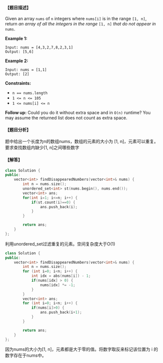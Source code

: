#### 【题目描述】

Given an array `nums` of `n` integers where `nums[i]` is in the range `[1, n]`, return *an array of all the integers in the range* `[1, n]` *that do not appear in* `nums`.

 

**Example 1:**

```
Input: nums = [4,3,2,7,8,2,3,1]
Output: [5,6]
```

**Example 2:**

```
Input: nums = [1,1]
Output: [2]
```

 

**Constraints:**

- `n == nums.length`
- `1 <= n <= 105`
- `1 <= nums[i] <= n`

 

**Follow up:** Could you do it without extra space and in `O(n)` runtime? You may assume the returned list does not count as extra space.

#### 【题目分析】

题中给出一个长度为n的数组nums，数组的元素的大小为 [1, n]，元素可以重复。要求查找数组内缺少[1, n]之间哪些数字

#### 【解答】

```cpp
class Solution {
public:
    vector<int> findDisappearedNumbers(vector<int>& nums) {
        int n = nums.size();
        unordered_set<int> st(nums.begin(), nums.end());
        vector<int> ans;
        for(int i=1; i<=n; i++) {
            if(st.count(i)==0) {
                ans.push_back(i);
            }
        }

        return ans;
    }
};
```

利用unordered_set过滤重复的元素。空间复杂度大于O(1)



```cpp
class Solution {
public:
    vector<int> findDisappearedNumbers(vector<int>& nums) {
        int n = nums.size();
        for (int i=0; i<n; i++) {
            int idx = abs(nums[i]) - 1;
            if(nums[idx] > 0) {
                nums[idx] *= -1;
            }
        }
        vector<int> ans;
        for (int i=0; i<n; i++) {
            if(nums[i]>0) {
                ans.push_back(i+1);
            }
        }

        return ans;
    }
};
```

因为nums的大小为[1, n]，元素都是大于零的值。将数字取反来标记该位置为 i 的数字存在于nums中。
